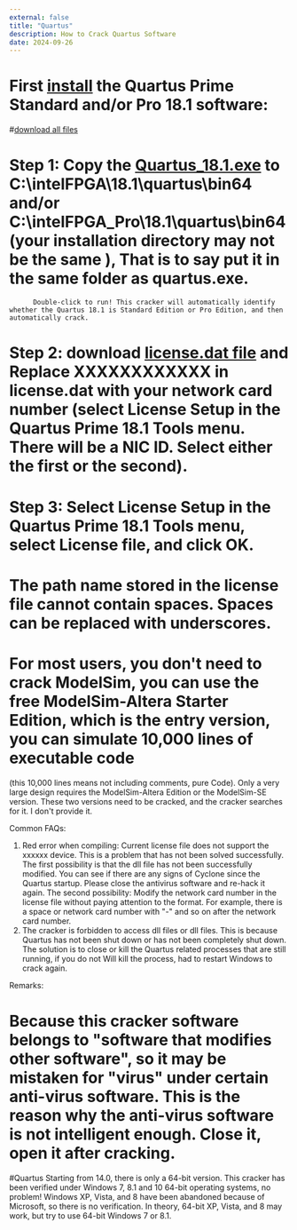 ```yaml
---
external: false
title: "Quartus"
description: How to Crack Quartus Software
date: 2024-09-26
---
```


# First [install](https://drive.google.com/file/d/18Yk6t34D0loLvZe92zGBNbfhTebdvhx1/view?usp=sharing) the Quartus Prime Standard and/or Pro 18.1 software:

#[download all files](https://drive.google.com/drive/folders/1uDMS_Ts3kvtyWFqVMHF3S-U4zq9OGoCM)

# Step 1: Copy the [Quartus_18.1.exe](https://drive.google.com/file/d/1wdH9_gWmR0dsyN_S57goO0_KJZAX5l0f/view?usp=sharing) to C:\intelFPGA\18.1\quartus\bin64 and/or C:\intelFPGA_Pro\18.1\quartus\bin64 (your installation directory may not be the same ), That is to say put it in the same folder as quartus.exe.
          Double-click to run! This cracker will automatically identify whether the Quartus 18.1 is Standard Edition or Pro Edition, and then automatically crack.
# Step 2: download [license.dat file](https://drive.google.com/file/d/1e4eJQ6UB-cefMJD2qFuIqq5jMRDNvl_G/view?usp=sharing) and Replace XXXXXXXXXXXX in license.dat with your network card number (select License Setup in the Quartus Prime 18.1 Tools menu. There will be a NIC ID. Select either the first or the second).

# Step 3: Select License Setup in the Quartus Prime 18.1 Tools menu, select License file, and click OK.

# The path name stored in the license file cannot contain spaces. Spaces can be replaced with underscores.
# For most users, you don't need to crack ModelSim, you can use the free ModelSim-Altera Starter Edition, which is the entry version, you can simulate 10,000 lines of executable code
  (this 10,000 lines means not including comments, pure Code). Only a very large design requires the ModelSim-Altera Edition or the ModelSim-SE version.
  These two versions need to be cracked, and the cracker searches for it. I don't provide it.

Common FAQs:
1. Red error when compiling: Current license file does not support the xxxxxx device. This is a problem that has not been solved successfully.
   The first possibility is that the dll file has not been successfully modified. You can see if there are any signs of Cyclone since the Quartus startup. Please close the antivirus software and re-hack it again.
   The second possibility: Modify the network card number in the license file without paying attention to the format. For example, there is a space or network card number with "-" and so on after the network card number.
2. The cracker is forbidden to access dll files or dll files. This is because Quartus has not been shut down or has not been completely shut down.
   The solution is to close or kill the Quartus related processes that are still running, if you do not Will kill the process, had to restart Windows to crack again.

Remarks:
# Because this cracker software belongs to "software that modifies other software", so it may be mistaken for "virus" under certain anti-virus software. This is the reason why the anti-virus software is not intelligent enough. Close it, open it after cracking.
#Quartus Starting from 14.0, there is only a 64-bit version. This cracker has been verified under Windows 7, 8.1 and 10 64-bit operating systems, no problem! Windows XP, Vista, and 8 have been abandoned because of Microsoft, so there is no verification. In theory, 64-bit XP, Vista, and 8 may work, but try to use 64-bit Windows 7 or 8.1.

